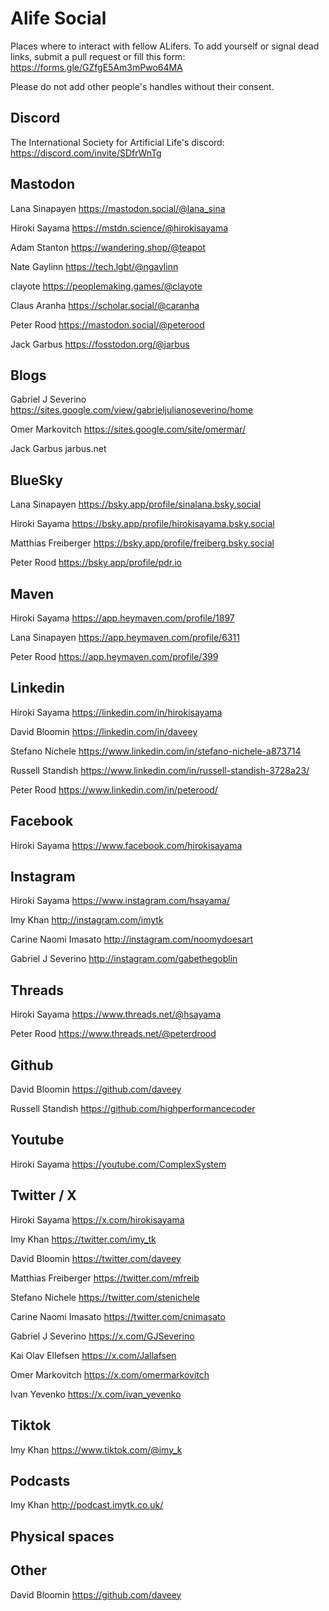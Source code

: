 # Alife Social
Places where to interact with fellow ALifers. To add yourself or signal dead links, submit a pull request or fill this form: https://forms.gle/GZfgE5Am3mPwo64MA

Please do not add other people's handles without their consent.

## Discord

The International Society for Artificial Life's discord: https://discord.com/invite/SDfrWnTg

## Mastodon

Lana Sinapayen https://mastodon.social/@lana_sina

Hiroki Sayama https://mstdn.science/@hirokisayama

Adam Stanton https://wandering.shop/@teapot

Nate Gaylinn https://tech.lgbt/@ngaylinn

clayote https://peoplemaking.games/@clayote

Claus Aranha https://scholar.social/@caranha

Peter Rood https://mastodon.social/@peterood

Jack Garbus https://fosstodon.org/@jarbus

## Blogs

Gabriel J Severino https://sites.google.com/view/gabrieljulianoseverino/home

Omer Markovitch https://sites.google.com/site/omermar/

Jack Garbus jarbus.net

## BlueSky

Lana Sinapayen https://bsky.app/profile/sinalana.bsky.social

Hiroki Sayama https://bsky.app/profile/hirokisayama.bsky.social

Matthias Freiberger https://bsky.app/profile/freiberg.bsky.social

Peter Rood https://bsky.app/profile/pdr.io

## Maven

Hiroki Sayama https://app.heymaven.com/profile/1897

Lana Sinapayen https://app.heymaven.com/profile/6311

Peter Rood https://app.heymaven.com/profile/399

## Linkedin

Hiroki Sayama https://linkedin.com/in/hirokisayama

David Bloomin https://linkedin.com/in/daveey

Stefano Nichele https://www.linkedin.com/in/stefano-nichele-a873714

Russell Standish https://www.linkedin.com/in/russell-standish-3728a23/

Peter Rood https://www.linkedin.com/in/peterood/

## Facebook

Hiroki Sayama https://www.facebook.com/hirokisayama

## Instagram

Hiroki Sayama https://www.instagram.com/hsayama/

Imy Khan http://instagram.com/imytk

Carine Naomi Imasato http://instagram.com/noomydoesart

Gabriel J Severino http://instagram.com/gabethegoblin

## Threads

Hiroki Sayama https://www.threads.net/@hsayama

Peter Rood https://www.threads.net/@peterdrood

## Github

David Bloomin https://github.com/daveey

Russell Standish https://github.com/highperformancecoder

## Youtube

Hiroki Sayama https://youtube.com/ComplexSystem

## Twitter / X

Hiroki Sayama https://x.com/hirokisayama

Imy Khan https://twitter.com/imy_tk

David Bloomin https://twitter.com/daveey

Matthias Freiberger https://twitter.com/mfreib

Stefano Nichele https://twitter.com/stenichele

Carine Naomi Imasato https://twitter.com/cnimasato

Gabriel J Severino https://x.com/GJSeverino

Kai Olav Ellefsen https://x.com/Jallafsen

Omer Markovitch https://x.com/omermarkovitch

Ivan Yevenko https://x.com/ivan_yevenko


## Tiktok

Imy Khan https://www.tiktok.com/@imy_k 

## Podcasts

Imy Khan http://podcast.imytk.co.uk/

## Physical spaces

## Other

David Bloomin https://github.com/daveey

